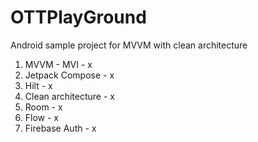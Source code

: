 # OTTPlayGround
Android sample project for MVVM with clean architecture

1. MVVM - MVI - x
2. Jetpack Compose - x
3. Hilt - x
4. Clean architecture - x
5. Room - x
6. Flow - x
7. Firebase Auth - x